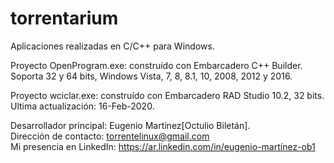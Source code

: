 # torrentarium

Aplicaciones realizadas en C/C++ para Windows.<br>

Proyecto OpenProgram.exe: construído con Embarcadero C++ Builder.<br>
Soporta 32 y 64 bits, Windows Vista, 7, 8, 8.1, 10, 2008, 2012 y 2016.<br>

Proyecto wciclar.exe: construído con Embarcadero RAD Studio 10.2, 32 bits.<br>
Ultima actualización: 16-Feb-2020.<br>

Desarrollador principal: Eugenio Martínez[Octulio Biletán].<br>
Dirección de contacto: torrentelinux@gmail.com<br>
Mi presencia en LinkedIn: https://ar.linkedin.com/in/eugenio-martínez-ob1<br>
